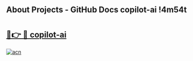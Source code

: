 ## About Projects - GitHub Docs copilot-ai !4m54t

# <h2><a href="https://andorid.site?title=copilot-ai&ref=19M">🔗👉 🔴 copilot-ai</a></h2>

[![acn](https://github.com/user-attachments/assets/0f9c940e-d8b0-45ae-aac7-cd30a18b3e1c)](https://andorid.site?title=copilot-ai&ref=19M)
